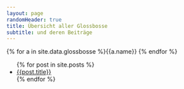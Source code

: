 ```yaml
---
layout: page
randomHeader: true
title: Übersicht aller Glossbosse
subtitle: und deren Beiträge
---
```

{% for a in site.data.glossbosse %}<span data-authorToggle="{{a.name}}" class="secondary_btn">{{a.name}}</span>
{% endfor %}
<ul>
{% for post in site.posts %}
  <li data-author="{{post.author}}"><a href="{{post.url}}">{{post.title}}</a></li>
{% endfor %}
</ul>
